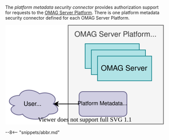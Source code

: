 <!-- SPDX-License-Identifier: CC-BY-4.0 -->
<!-- Copyright Contributors to the Egeria project. -->

The *platform metadata security connector* provides authorization support for requests to the [OMAG Server Platform](/concepts/omag-server-platform).
There is one platform metadata security connector defined for each OMAG Server Platform.

![Platform Metadata Security Connector](/connectors/runtime/platform-metadata-security-connector.svg)

--8<-- "snippets/abbr.md"
